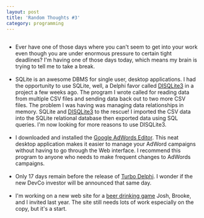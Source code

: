 ```yaml
---
layout: post
title: 'Random Thoughts #3'
category: programming
---
```


<ul><br /><li>Ever have one of those days where you can't seem to get into your work even though you are under enormous pressure to certain tight deadlines?  I'm having one of those days today, which means my brain is trying to tell me to take a break.</li><br /><li>SQLite is an awesome DBMS for single user, desktop applications.  I had the opportunity to use SQLite, well, a Delphi favor called <a href="http://www.zeitungsjunge.de/delphi/sqlite3/">DISQLite3</a> in a project a few weeks ago.  The program I wrote called for reading data from multiple CSV files and sending data back out to two more CSV files.  The problem I was having was managing data relationships in memory.  SQLite and <a href="http://www.zeitungsjunge.de/delphi/sqlite3/">DISQLite3</a> to the rescue!  I imported the CSV data into the SQLite relational database then exported data using SQL queries.  I'm now looking for more reasons to use DISQLite3.</li><br /><li>I downloaded and installed the <a href="http://services.google.com/adwordseditor/">Google AdWords Editor</a>.  This neat desktop application makes it easier to manage your AdWord campaigns without having to go through the Web interface.  I recommend this program to anyone who needs to make frequent changes to AdWords campaigns.</li><br /><li>Only 17 days remain before the release of <a href="http://www.turboexplorer.com/">Turbo Delphi</a>.  I wonder if the new DevCo investor will be announced that same day.</li><br /><li>I'm working on a new web site for a <a href="http://www.capturethecork.com/">beer drinking game</a> Josh, Brooke, and I invited last year.  The site still needs lots of work especially on the copy, but it's a start.</li><br /></ul>
